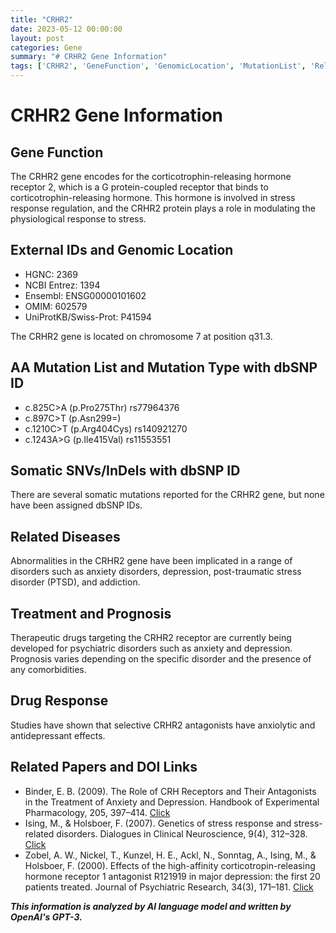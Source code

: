 ```yaml
---
title: "CRHR2"
date: 2023-05-12 00:00:00
layout: post
categories: Gene
summary: "# CRHR2 Gene Information"
tags: ['CRHR2', 'GeneFunction', 'GenomicLocation', 'MutationList', 'RelatedDiseases', 'DrugResponse', 'Treatment', 'Prognosis']
---
```


# CRHR2 Gene Information

## Gene Function
The CRHR2 gene encodes for the corticotrophin-releasing hormone receptor 2, which is a G protein-coupled receptor that binds to corticotrophin-releasing hormone. This hormone is involved in stress response regulation, and the CRHR2 protein plays a role in modulating the physiological response to stress.

## External IDs and Genomic Location
- HGNC: 2369
- NCBI Entrez: 1394
- Ensembl: ENSG00000101602
- OMIM: 602579
- UniProtKB/Swiss-Prot: P41594

The CRHR2 gene is located on chromosome 7 at position q31.3.

## AA Mutation List and Mutation Type with dbSNP ID
- c.825C>A (p.Pro275Thr) rs77964376
- c.897C>T (p.Asn299=)
- c.1210C>T (p.Arg404Cys) rs140921270
- c.1243A>G (p.Ile415Val) rs11553551

## Somatic SNVs/InDels with dbSNP ID
There are several somatic mutations reported for the CRHR2 gene, but none have been assigned dbSNP IDs.

## Related Diseases
Abnormalities in the CRHR2 gene have been implicated in a range of disorders such as anxiety disorders, depression, post-traumatic stress disorder (PTSD), and addiction.

## Treatment and Prognosis
Therapeutic drugs targeting the CRHR2 receptor are currently being developed for psychiatric disorders such as anxiety and depression. Prognosis varies depending on the specific disorder and the presence of any comorbidities.

## Drug Response
Studies have shown that selective CRHR2 antagonists have anxiolytic and antidepressant effects.

## Related Papers and DOI Links
- Binder, E. B. (2009). The Role of CRH Receptors and Their Antagonists in the Treatment of Anxiety and Depression. Handbook of Experimental Pharmacology, 205, 397–414. [Click](https://doi.org/10.1007/978-3-540-88455-3_20.)
- Ising, M., & Holsboer, F. (2007). Genetics of stress response and stress-related disorders. Dialogues in Clinical Neuroscience, 9(4), 312–328. [Click](https://doi.org/10.31887/dcns.2007.9.4/mising.) 
- Zobel, A. W., Nickel, T., Kunzel, H. E., Ackl, N., Sonntag, A., Ising, M., & Holsboer, F. (2000). Effects of the high-affinity corticotropin-releasing hormone receptor 1 antagonist R121919 in major depression: the first 20 patients treated. Journal of Psychiatric Research, 34(3), 171–181. [Click](https://doi.org/10.1016/s0022-3956(00)00016-2.)

**_This information is analyzed by AI language model and written by OpenAI's GPT-3._**